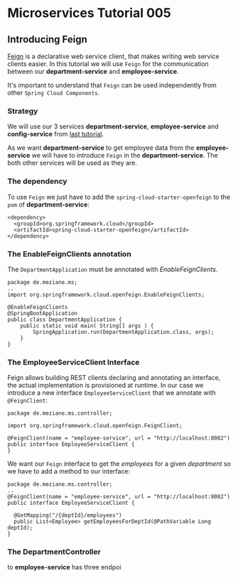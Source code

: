 # Microservices Tutorial 005
## Introducing Feign

[Feign](https://github.com/Netflix/feign) is a declarative web service client, that makes writing web service clients easier.
In this tutorial we will use `Feign` for the communication between our **department-service** and **employee-service**.

It's important to understand that `Feign` can be used independently from other `Spring Cloud Components`.
### Strategy
We will use our 3 services **department-service**, **employee-service** and  **config-service** from [last tutorial](https://github.com/Meziano/ms-tutorial-004).

As we want  **department-service** to get employee data from the **employee-service** we will have to introduce `Feign` in the **department-service**. The both other services will be used as they are.
### The dependency
To use `Feign` we just have to add the `spring-cloud-starter-openfeign` to the `pom` of  **department-service**:
```
<dependency>
  <groupId>org.springframework.cloud</groupId>
  <artifactId>spring-cloud-starter-openfeign</artifactId>
</dependency>
```
### The EnableFeignClients annotation
The `DepartmentApplication` must be annotated with *EnableFeignClients*. 
```
package de.meziane.ms;
..
import org.springframework.cloud.openfeign.EnableFeignClients;

@EnableFeignClients
@SpringBootApplication
public class DepartmentApplication {
    public static void main( String[] args ) {
    	SpringApplication.run(DepartmentApplication.class, args);
    }
}
```
### The EmployeeServiceClient Interface

Feign allows building REST clients declaring and annotating an interface, the actual implementation is provisioned at runtime. 
In our case we introduce a new interface `EmployeeServiceClient` that we annotate with `@FeignClient`:
```
package de.meziane.ms.controller;

import org.springframework.cloud.openfeign.FeignClient;

@FeignClient(name = "employee-service", url = "http://localhost:8082")
public interface EmployeeServiceClient {
}
```  
We want our `Feign` interface to get the *employees* for a given *department* so we have to add a method to our interface:
```
package de.meziane.ms.controller;
..
@FeignClient(name = "employee-service", url = "http://localhost:8082")
public interface EmployeeServiceClient {

  @GetMapping("/{deptId}/employees")
  public List<Employee> getEmployeesForDeptId(@PathVariable Long deptId);
}
```
### The DepartmentController

 to **employee-service** has three endpoi 
<!--stackedit_data:
eyJoaXN0b3J5IjpbLTc4MDkxMDYzNCwxOTUwMzY3NTIxLC05Mz
kxODE2MTcsODczNDg2NzE3LDEwMjA3ODcyNzUsLTM0MDE4OTQ3
MSwxMTYzMjI2MjM1LDE4NDY0OTIzMjEsLTIwNzg0NjQ0NjcsLT
IwMjA2MzM1MjYsLTEyNzUxMzE5MTUsODAwODYyNzI0LC0zNDg2
OTk3NV19
-->